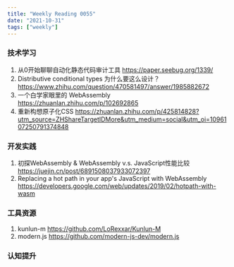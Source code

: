 ```yaml
---
title: "Weekly Reading 0055"
date: "2021-10-31"
tags: ["weekly"]
---
```


### 技术学习
1. 从0开始聊聊自动化静态代码审计工具 https://paper.seebug.org/1339/
2. Distributive conditional types 为什么要这么设计？ https://www.zhihu.com/question/470581497/answer/1985882672
3. 一个白学家眼里的 WebAssembly https://zhuanlan.zhihu.com/p/102692865
4. 重新构想原子化CSS https://zhuanlan.zhihu.com/p/425814828?utm_source=ZHShareTargetIDMore&utm_medium=social&utm_oi=1096107250791374848

### 开发实践
1. 初探WebAssembly & WebAssembly v.s. JavaScript性能比较 https://juejin.cn/post/6891508037933072397
2. Replacing a hot path in your app's JavaScript with WebAssembly  https://developers.google.com/web/updates/2019/02/hotpath-with-wasm

### 工具资源
1. kunlun-m https://github.com/LoRexxar/Kunlun-M
2. modern.js https://github.com/modern-js-dev/modern.js

### 认知提升

